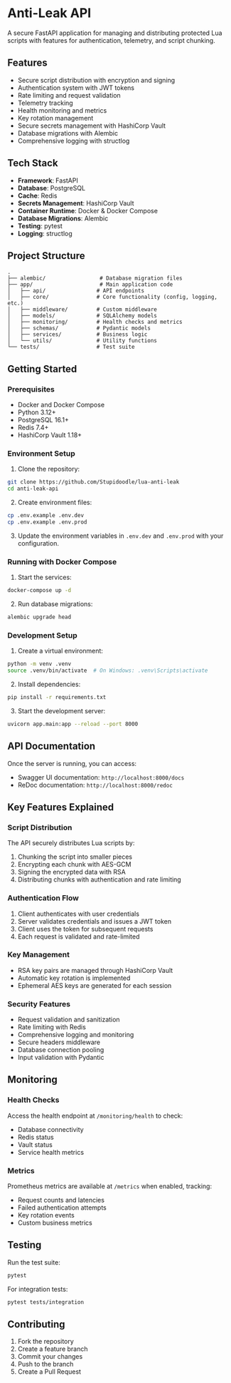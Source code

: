 # Anti-Leak API

A secure FastAPI application for managing and distributing protected Lua scripts with features for authentication, telemetry, and script chunking.

## Features

- Secure script distribution with encryption and signing
- Authentication system with JWT tokens
- Rate limiting and request validation
- Telemetry tracking
- Health monitoring and metrics
- Key rotation management
- Secure secrets management with HashiCorp Vault
- Database migrations with Alembic
- Comprehensive logging with structlog

## Tech Stack

- **Framework**: FastAPI
- **Database**: PostgreSQL
- **Cache**: Redis
- **Secrets Management**: HashiCorp Vault
- **Container Runtime**: Docker & Docker Compose
- **Database Migrations**: Alembic
- **Testing**: pytest
- **Logging**: structlog

## Project Structure

```
.
├── alembic/                 # Database migration files
├── app/                     # Main application code
│   ├── api/                # API endpoints
│   ├── core/               # Core functionality (config, logging, etc.)
│   ├── middleware/         # Custom middleware
│   ├── models/             # SQLAlchemy models
│   ├── monitoring/         # Health checks and metrics
│   ├── schemas/            # Pydantic models
│   ├── services/           # Business logic
│   └── utils/              # Utility functions
└── tests/                  # Test suite
```

## Getting Started

### Prerequisites

- Docker and Docker Compose
- Python 3.12+
- PostgreSQL 16.1+
- Redis 7.4+
- HashiCorp Vault 1.18+

### Environment Setup

1. Clone the repository:
```bash
git clone https://github.com/Stupidoodle/lua-anti-leak
cd anti-leak-api
```

2. Create environment files:
```bash
cp .env.example .env.dev
cp .env.example .env.prod
```

3. Update the environment variables in `.env.dev` and `.env.prod` with your configuration.

### Running with Docker Compose

1. Start the services:
```bash
docker-compose up -d
```

2. Run database migrations:
```bash
alembic upgrade head
```

### Development Setup

1. Create a virtual environment:
```bash
python -m venv .venv
source .venv/bin/activate  # On Windows: .venv\Scripts\activate
```

2. Install dependencies:
```bash
pip install -r requirements.txt
```

3. Start the development server:
```bash
uvicorn app.main:app --reload --port 8000
```

## API Documentation

Once the server is running, you can access:
- Swagger UI documentation: `http://localhost:8000/docs`
- ReDoc documentation: `http://localhost:8000/redoc`

## Key Features Explained

### Script Distribution

The API securely distributes Lua scripts by:
1. Chunking the script into smaller pieces
2. Encrypting each chunk with AES-GCM
3. Signing the encrypted data with RSA
4. Distributing chunks with authentication and rate limiting

### Authentication Flow

1. Client authenticates with user credentials
2. Server validates credentials and issues a JWT token
3. Client uses the token for subsequent requests
4. Each request is validated and rate-limited

### Key Management

- RSA key pairs are managed through HashiCorp Vault
- Automatic key rotation is implemented
- Ephemeral AES keys are generated for each session

### Security Features

- Request validation and sanitization
- Rate limiting with Redis
- Comprehensive logging and monitoring
- Secure headers middleware
- Database connection pooling
- Input validation with Pydantic

## Monitoring

### Health Checks

Access the health endpoint at `/monitoring/health` to check:
- Database connectivity
- Redis status
- Vault status
- Service health metrics

### Metrics

Prometheus metrics are available at `/metrics` when enabled, tracking:
- Request counts and latencies
- Failed authentication attempts
- Key rotation events
- Custom business metrics

## Testing

Run the test suite:
```bash
pytest
```

For integration tests:
```bash
pytest tests/integration
```

## Contributing

1. Fork the repository
2. Create a feature branch
3. Commit your changes
4. Push to the branch
5. Create a Pull Request
